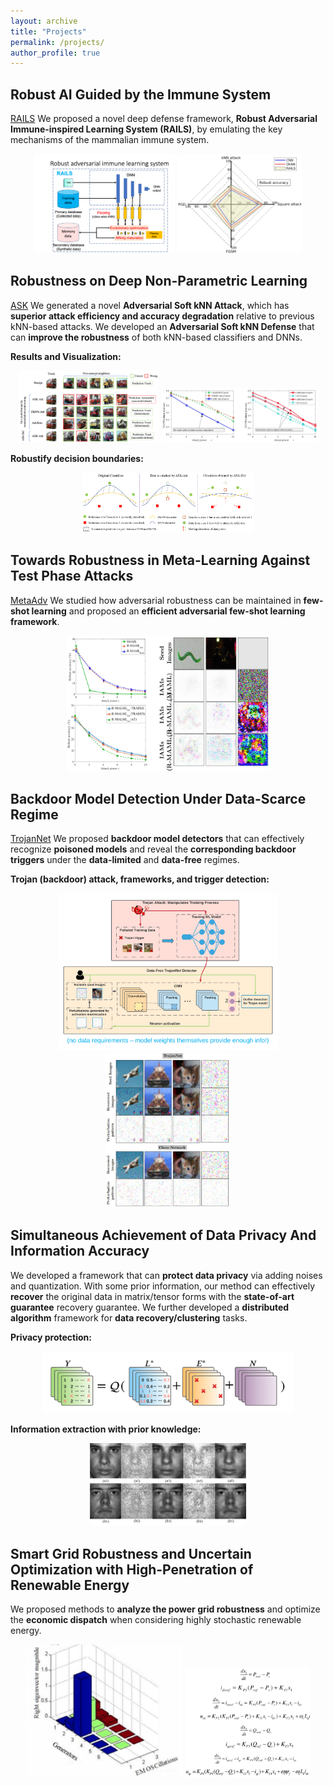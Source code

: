```yaml
---
layout: archive
title: "Projects"
permalink: /projects/
author_profile: true
---
```


**Robust AI Guided by the Immune System**
------
[RAILS](https://github.com/wangren09/RAILS) We proposed a novel deep defense framework, **Robust Adversarial Immune-inspired Learning System (RAILS)**, by emulating the key mechanisms of the mammalian immune system.

<p align="center">
  <img src="/images/RAILS_Arch.png" width="225" />
  <img src="/images/RAILS_result.png" width="200" /> 
</p>



**Robustness on Deep Non-Parametric Learning**
------
[ASK](https://github.com/wangren09/ASK) We generated a novel **Adversarial Soft kNN Attack**, which has **superior attack efficiency and accuracy degradation** relative to previous kNN-based attacks. We developed an **Adversarial Soft kNN Defense** that can **improve the robustness** of both kNN-based classifiers and DNNs.

**Results and Visualization:**
<div  align="center">
<img src='/images/ASK1.png' width='225'>
<img src='/images/ASK3.jpg' width='250'>
</div>

**Robustify decision boundaries:**
<div  align="center">
<img src='/images/ASK2.png' width='275'>
</div>

**Towards Robustness in Meta-Learning Against Test Phase Attacks**
------
[MetaAdv](https://github.com/wangren09/MetaAdv) We studied how adversarial robustness can be maintained in **few-shot learning** and proposed an **efficient adversarial few-shot learning framework**.

<div  align="center">
<img src='/images/MetaAdv.png' width='325'>
</div>
 
**Backdoor Model Detection Under Data-Scarce Regime**
------
[TrojanNet](https://github.com/wangren09/TrojanNetDetector) We proposed **backdoor model detectors** that can effectively recognize **poisoned models** and reveal the **corresponding backdoor triggers** under the **data-limited** and **data-free** regimes.

**Trojan (backdoor) attack, frameworks, and trigger detection:**
<div  align="center">
<img src='/images/DFTND_Framework.png' width='350'>
<img src='/images/Trojan3.JPG' width='200'>
</div>


**Simultaneous Achievement of Data Privacy And Information Accuracy**
------
We developed a framework that can **protect data privacy** via adding noises and quantization. With some prior information, our method can effectively **recover** the original data in matrix/tensor forms with the **state-of-art guarantee** recovery guarantee. We further developed a **distributed algorithm** framework for **data recovery/clustering** tasks.

**Privacy protection:**
<div  align="center">
<img src='/images/Quantization_tensor.png' width='400'>
</div>

**Information extraction with prior knowledge:**
<div  align="center">
<img src='/images/DP2.png' width='250'>
</div>


**Smart Grid Robustness and Uncertain Optimization with High-Penetration of Renewable Energy**
------
We proposed methods to **analyze the power grid robustness** and optimize the **economic dispatch** when considering highly stochastic renewable energy.

<div  align="center">
<img src='/images/smartg1.jpg' width='250'>
<img src='/images/smartg2.jpg' width='200'>
</div>




<!-- 
**Twitter Sentiment Analysis with Recurrent Neural Networks**
------
We implemented a recurrent neural network (LSTM) based on TensorFlow for the task of sentiment analysis on natural language data. Sentiment analysis refers to the natural language processing task of classifying some collection of the text by its polarity. We analyzed the data from Twitter ([Sentiment140 dataset](http://www.sentiment140.com/)) and try to classify it as either "positive" or "negative". The tweets can be viewed as sequences of words in natural language and form the sequantial input to the RNN model. The goal is to understand the attitude of the person that generates the text.

<div align="center">
<img src='/images/RNN.png'>
</div>
-->
